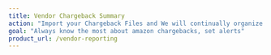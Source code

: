 ```yaml
---
title: Vendor Chargeback Summary
action: "Import your Chargeback Files and We will continually organize and monitor"
goal: "Always know the most about amazon chargebacks, set alerts"
product_url: /vendor-reporting
---
```

